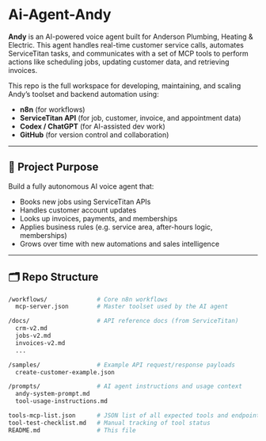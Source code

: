 # Ai-Agent-Andy

**Andy** is an AI-powered voice agent built for Anderson Plumbing, Heating & Electric. This agent handles real-time customer service calls, automates ServiceTitan tasks, and communicates with a set of MCP tools to perform actions like scheduling jobs, updating customer data, and retrieving invoices.

This repo is the full workspace for developing, maintaining, and scaling Andy’s toolset and backend automation using:
- **n8n** (for workflows)
- **ServiceTitan API** (for job, customer, invoice, and appointment data)
- **Codex / ChatGPT** (for AI-assisted dev work)
- **GitHub** (for version control and collaboration)

---

## 🧠 Project Purpose

Build a fully autonomous AI voice agent that:
- Books new jobs using ServiceTitan APIs
- Handles customer account updates
- Looks up invoices, payments, and memberships
- Applies business rules (e.g. service area, after-hours logic, memberships)
- Grows over time with new automations and sales intelligence

---

## 🗂 Repo Structure

```bash
/workflows/              # Core n8n workflows
  mcp-server.json        # Master toolset used by the AI agent

/docs/                   # API reference docs (from ServiceTitan)
  crm-v2.md
  jobs-v2.md
  invoices-v2.md
  ...

/samples/                # Example API request/response payloads
  create-customer-example.json

/prompts/                # AI agent instructions and usage context
  andy-system-prompt.md
  tool-usage-instructions.md

tools-mcp-list.json      # JSON list of all expected tools and endpoints
tool-test-checklist.md   # Manual tracking of tool status
README.md                # This file
